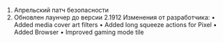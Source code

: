 



1. Апрельский патч безопасности
2. Обновлен лаунчер до версии 2.1912
Изменения от разработчика:
• Added media cover art filters
• Added long squeeze actions for Pixel
• Added Browser
• Improved gaming mode tile
